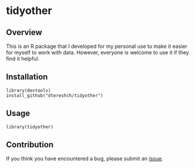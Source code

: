# tidyother

## Overview

This is an R package that I developed for my personal use to make it easier for myself to work with data. However, everyone is welcome to use it if they find it helpful. 

## Installation

```
library(devtools)
install_github("dtereshch/tidyother")
```

## Usage
```
library(tidyother)
```

## Contribution

If you think you have encountered a bug, please submit an [issue](https://github.com/dtereshch/tidyother/issues). 
